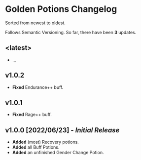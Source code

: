 ﻿# Golden Potions Changelog
Sorted from newest to oldest.

Follows Semantic Versioning.
So far, there have been **3** updates.

## \<latest\>
- ...

## v1.0.2
- **Fixed** Endurance++ buff.

## v1.0.1
- **Fixed** Rage++ buff.

## v1.0.0 [2022/06/23] - _Initial Release_
- **Added** (most) Recovery potions.
- **Added** all Buff Potions.
- **Added** an unfinished Gender Change Potion.

